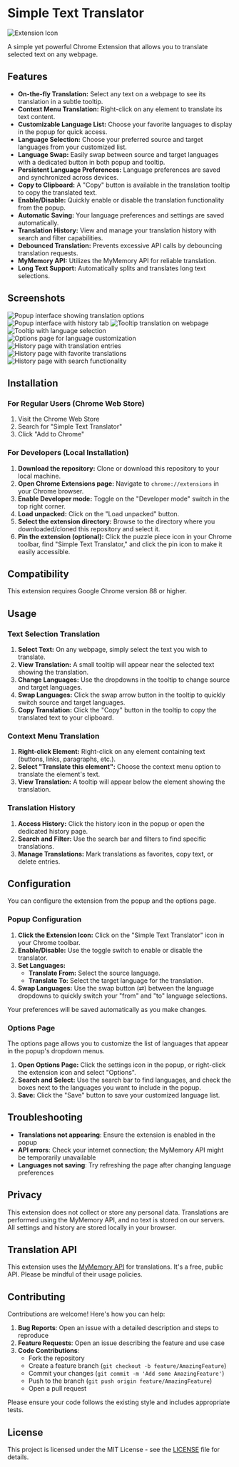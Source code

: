 # Simple Text Translator

![Extension Icon](images/icon128.png)

A simple yet powerful Chrome Extension that allows you to translate selected text on any webpage.

## Features

*   **On-the-fly Translation:** Select any text on a webpage to see its translation in a subtle tooltip.
*   **Context Menu Translation:** Right-click on any element to translate its text content.
*   **Customizable Language List:** Choose your favorite languages to display in the popup for quick access.
*   **Language Selection:** Choose your preferred source and target languages from your customized list.
*   **Language Swap:** Easily swap between source and target languages with a dedicated button in both popup and tooltip.
*   **Persistent Language Preferences:** Language preferences are saved and synchronized across devices.
*   **Copy to Clipboard:** A "Copy" button is available in the translation tooltip to copy the translated text.
*   **Enable/Disable:** Quickly enable or disable the translation functionality from the popup.
*   **Automatic Saving:** Your language preferences and settings are saved automatically.
*   **Translation History:** View and manage your translation history with search and filter capabilities.
*   **Debounced Translation:** Prevents excessive API calls by debouncing translation requests.
*   **MyMemory API:** Utilizes the MyMemory API for reliable translation.
*   **Long Text Support:** Automatically splits and translates long text selections.

## Screenshots

<img src="https://res.cloudinary.com/dd1qlozhf/image/upload/v1758702471/stt-popup-1_iehchv.png" alt="Popup interface showing translation options">
<img src="https://res.cloudinary.com/dd1qlozhf/image/upload/v1758702470/stt-popup-2_tv8nap.png" alt="Popup interface with history tab">
<img src="https://res.cloudinary.com/dd1qlozhf/image/upload/v1758702471/stt-translate-1_me3puv.png" alt="Tooltip translation on webpage">
<img src="https://res.cloudinary.com/dd1qlozhf/image/upload/v1758702471/stt-translate-2_sb07u4.png" alt="Tooltip with language selection">
<img src="https://res.cloudinary.com/dd1qlozhf/image/upload/v1758702470/stt-options-page_nslgj8.png" alt="Options page for language customization">
<img src="https://res.cloudinary.com/dd1qlozhf/image/upload/v1758702470/stt-history-details-1_y0fiws.png" alt="History page with translation entries">
<img src="https://res.cloudinary.com/dd1qlozhf/image/upload/v1758702470/stt-history-details-2_ocimkq.png" alt="History page with favorite translations">
<img src="https://res.cloudinary.com/dd1qlozhf/image/upload/v1758702470/stt-history-page_rxlolu.png" alt="History page with search functionality">

## Installation

### For Regular Users (Chrome Web Store)
1. Visit the Chrome Web Store
2. Search for "Simple Text Translator"
3. Click "Add to Chrome"

### For Developers (Local Installation)
1.  **Download the repository:** Clone or download this repository to your local machine.
2.  **Open Chrome Extensions page:** Navigate to `chrome://extensions` in your Chrome browser.
3.  **Enable Developer mode:** Toggle on the "Developer mode" switch in the top right corner.
4.  **Load unpacked:** Click on the "Load unpacked" button.
5.  **Select the extension directory:** Browse to the directory where you downloaded/cloned this repository and select it.
6.  **Pin the extension (optional):** Click the puzzle piece icon in your Chrome toolbar, find "Simple Text Translator," and click the pin icon to make it easily accessible.

## Compatibility
This extension requires Google Chrome version 88 or higher.

## Usage

### Text Selection Translation

1.  **Select Text:** On any webpage, simply select the text you wish to translate.
2.  **View Translation:** A small tooltip will appear near the selected text showing the translation.
3.  **Change Languages:** Use the dropdowns in the tooltip to change source and target languages.
4.  **Swap Languages:** Click the swap arrow button in the tooltip to quickly switch source and target languages.
5.  **Copy Translation:** Click the "Copy" button in the tooltip to copy the translated text to your clipboard.

### Context Menu Translation

1.  **Right-click Element:** Right-click on any element containing text (buttons, links, paragraphs, etc.).
2.  **Select "Translate this element":** Choose the context menu option to translate the element's text.
3.  **View Translation:** A tooltip will appear below the element showing the translation.

### Translation History

1.  **Access History:** Click the history icon in the popup or open the dedicated history page.
2.  **Search and Filter:** Use the search bar and filters to find specific translations.
3.  **Manage Translations:** Mark translations as favorites, copy text, or delete entries.

## Configuration

You can configure the extension from the popup and the options page.

### Popup Configuration

1.  **Click the Extension Icon:** Click on the "Simple Text Translator" icon in your Chrome toolbar.
2.  **Enable/Disable:** Use the toggle switch to enable or disable the translator.
3.  **Set Languages:**
    *   **Translate From:** Select the source language.
    *   **Translate To:** Select the target language for the translation.
4.  **Swap Languages:** Use the swap button (&#8644;) between the language dropdowns to quickly switch your "from" and "to" language selections.

Your preferences will be saved automatically as you make changes.

### Options Page

The options page allows you to customize the list of languages that appear in the popup's dropdown menus.

1.  **Open Options Page:** Click the settings icon in the popup, or right-click the extension icon and select "Options".
2.  **Search and Select:** Use the search bar to find languages, and check the boxes next to the languages you want to include in the popup.
3.  **Save:** Click the "Save" button to save your customized language list.

## Troubleshooting

* **Translations not appearing**: Ensure the extension is enabled in the popup
* **API errors**: Check your internet connection; the MyMemory API might be temporarily unavailable
* **Languages not saving**: Try refreshing the page after changing language preferences

## Privacy
This extension does not collect or store any personal data. Translations are performed using the MyMemory API, and no text is stored on our servers. All settings and history are stored locally in your browser.

## Translation API

This extension uses the [MyMemory API](https://mymemory.translated.net/) for translations. It's a free, public API. Please be mindful of their usage policies.

## Contributing

Contributions are welcome! Here's how you can help:

1. **Bug Reports**: Open an issue with a detailed description and steps to reproduce
2. **Feature Requests**: Open an issue describing the feature and use case
3. **Code Contributions**:
   * Fork the repository
   * Create a feature branch (`git checkout -b feature/AmazingFeature`)
   * Commit your changes (`git commit -m 'Add some AmazingFeature'`)
   * Push to the branch (`git push origin feature/AmazingFeature`)
   * Open a pull request

Please ensure your code follows the existing style and includes appropriate tests.

## License

This project is licensed under the MIT License - see the [LICENSE](LICENSE) file for details.